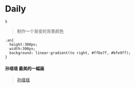 # Daily

`5`

> 制作一个渐变的背景颜色


```
.an{
  height:300px;
  width:300px;
  background: linear-gradient(to right, #ff6e7f, #bfe9ff);
}
```


#### 孙瑶瑶 最美的一幅画

 > [孙瑶瑶][1]




[1]:http://www.sunqiongyao.com/yao.html
